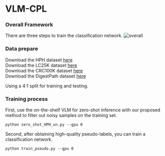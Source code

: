 # VLM-CPL

### Overall Framework
There are three steps to train the classification network.
![overall](https://github.com/lanfz2000/VLM-CPL/blob/main/fig1.png)

### Data prepare
Download the HPH dataset [here](https://data.mendeley.com/datasets/h8bdwrtnr5/1)  
Download the LC25K dataset [here](https://huggingface.co/datasets/1aurent/LC25000)  
Download the CRC100K dataset [here](https://zenodo.org/records/1214456)  
Download the DigestPath dataset [here](https://digestpath2019.grand-challenge.org/)  

Using a 4:1 split for training and testing.

### Training process

First, use the on-the-shelf VLM for zero-shot inference with our proposed method to filter out noisy samples on the training set.
```
python zero_shot_HPH_un.py --gpu 0
```
Second, after obtaining high-quality pseudo-labels, you can train a classification network.
```
python train_pseudo.py --gpu 0
```

